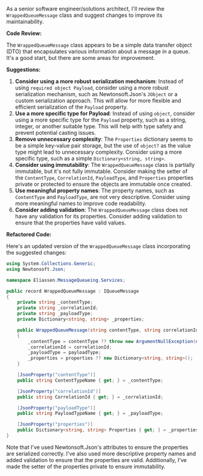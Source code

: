 As a senior software engineer/solutions architect, I'll review the `WrappedQueueMessage` class and suggest changes to improve its maintainability.

**Code Review:**

The `WrappedQueueMessage` class appears to be a simple data transfer object (DTO) that encapsulates various information about a message in a queue. It's a good start, but there are some areas for improvement.

**Suggestions:**

1. **Consider using a more robust serialization mechanism**:
Instead of using `required object Payload`, consider using a more robust serialization mechanism, such as Newtonsoft.Json's `JObject` or a custom serialization approach. This will allow for more flexible and efficient serialization of the `Payload` property.
2. **Use a more specific type for Payload**:
Instead of using `object`, consider using a more specific type for the `Payload` property, such as a string, integer, or another suitable type. This will help with type safety and prevent potential casting issues.
3. **Remove unnecessary complexity**:
The `Properties` dictionary seems to be a simple key-value pair storage, but the use of `object?` as the value type might lead to unnecessary complexity. Consider using a more specific type, such as a simple `Dictionary<string, string>`.
4. **Consider using immutability**:
The `WrappedQueueMessage` class is partially immutable, but it's not fully immutable. Consider making the setter of the `ContentType`, `CorrelationId`, `PayloadType`, and `Properties` properties private or protected to ensure the objects are immutable once created.
5. **Use meaningful property names**:
The property names, such as `ContentType` and `PayloadType`, are not very descriptive. Consider using more meaningful names to improve code readability.
6. **Consider adding validation**:
The `WrappedQueueMessage` class does not have any validation for its properties. Consider adding validation to ensure that the properties have valid values.

**Refactored Code:**

Here's an updated version of the `WrappedQueueMessage` class incorporating the suggested changes:
```csharp
using System.Collections.Generic;
using Newtonsoft.Json;

namespace Eliassen.MessageQueueing.Services;

public record WrappedQueueMessage : IQueueMessage
{
    private string _contentType;
    private string _correlationId;
    private string _payloadType;
    private Dictionary<string, string> _properties;

    public WrappedQueueMessage(string contentType, string correlationId, string payloadType, Dictionary<string, string> properties)
    {
        _contentType = contentType ?? throw new ArgumentNullException(nameof(contentType));
        _correlationId = correlationId;
        _payloadType = payloadType;
        _properties = properties ?? new Dictionary<string, string>();
    }

    [JsonProperty("contentType")]
    public string ContentTypeName { get; } = _contentType;

    [JsonProperty("correlationId")]
    public string CorrelationId { get; } = _correlationId;

    [JsonProperty("payloadType")]
    public string PayloadTypeName { get; } = _payloadType;

    [JsonProperty("properties")]
    public Dictionary<string, string> Properties { get; } = _properties;
}
```
Note that I've used Newtonsoft.Json's attributes to ensure the properties are serialized correctly. I've also used more descriptive property names and added validation to ensure that the properties are valid. Additionally, I've made the setter of the properties private to ensure immutability.